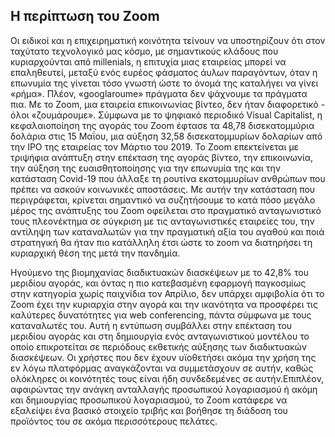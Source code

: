 ## Η περίπτωση του Zoom


Οι ειδικοί και η επιχειρηματική κοινότητα τείνουν να υποστηρίζουν ότι στον ταχύτατο τεχνολογικό μας κόσμο, με σημαντικούς κλάδους που κυριαρχούνται από millenials, η επιτυχία μιας
εταιρείας μπορεί να επαληθευτεί, μεταξύ ενός ευρέος φάσματος άυλων παραγόντων, όταν η επωνυμία της γίνεται τόσο γνωστή ώστε το όνομά της καταλήγει να γίνει «ρήμα». Πλέον,
«googlaroume» πράγματα δεν ψάχνουμε τα πράγματα πια. Με το Zoom, μια εταιρεία επικοινωνίας βίντεο, δεν ήταν διαφορετικό - όλοι «ζουμάρουμε». Σύμφωνα με το ψηφιακό περιοδικό
Visual Capitalist, η κεφαλαιοποίηση της αγοράς του Zoom έφτασε τα 48,78 δισεκατομμύρια δολάρια στις 15 Μαΐου, μια αύξηση 32,58 δισεκατομμυρίων δολαρίων από την IPO της
εταιρείας τον Μάρτιο του 2019. Το Zoom επεκτείνεται με τριψήφια ανάπτυξη  στην επέκταση της αγοράς βίντεο, την επικοινωνία, την αύξηση της ευαισθητοποίησης για την επωνυμία της
και την κατάσταση Covid-19 που άλλαξε τη ρουτίνα εκατομμυρίων ανθρώπων που πρέπει να ασκούν κοινωνικές αποστάσεις. Με αυτήν την κατάσταση που περιγράφεται, κρίνεται σημαντικό να
συζητήσουμε το κατά πόσο μεγάλο μέρος της ανάπτυξης του Zoom οφείλεται στο πραγματικό ανταγωνιστικό τους πλεονέκτημα σε σύγκριση με τις ανταγωνιστικές εταιρείες του, 
την αντίληψη των καταναλωτών για την πραγματική αξία του αγαθού και ποιά στρατηγική θα ήταν πιο κατάλληλη έτσι ώστε το zoom να διατηρήσει τη κυριαρχική θέση της μετά την πανδημία.

Ηγούμενο της βιομηχανίας διαδικτυακών διασκέψεων με το 42,8% του μεριδίου αγοράς, και όντας η πιο κατεβασμένη εφαρμογή παγκοσμίως στην κατηγορία χωρίς παιχνίδια τον Απρίλιο,
δεν υπάρχει αμφιβολία ότι το Zoom έχει την κυριαρχία στην αγορά και την ικανότητα να προσφέρει τις καλύτερες δυνατότητες για web conferencing, πάντα σύμφωνα με τους καταναλωτές του.
Αυτή η εντύπωση συμβάλλει στην επέκταση του μεριδίου αγοράς και στη δημιουργία ενός ανταγωνιστικού μοντέλου το οποίο επικροτείται σε περιόδους εκθετικής αύξησης των διαδικτυακών
διασκέψεων. Οι χρήστες που δεν έχουν υϊοθετήσει ακόμα την χρήση της εν λόγω πλατφόρμας  αναγκάζονται να συμμετάσχουν σε αυτήν, καθώς ολόκληρες οι κοινότητές τους είναι ήδη 
συνδεδεμένες σε αυτήν.Επιπλέον, αφαιρώντας την ανάγκη ανταλλαγής προσωπικού λογαριασμού ή ακόμη και δημιουργίας προσωπικού λογαριασμού, το Zoom κατάφερε να εξαλείψει ένα βασικό 
στοιχείο τριβής και βοήθησε τη διάδοση του προϊόντος του σε ακόμα περισσότερους πελάτες.


